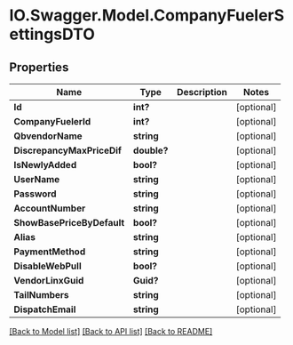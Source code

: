 # IO.Swagger.Model.CompanyFuelerSettingsDTO
## Properties

Name | Type | Description | Notes
------------ | ------------- | ------------- | -------------
**Id** | **int?** |  | [optional] 
**CompanyFuelerId** | **int?** |  | [optional] 
**QbvendorName** | **string** |  | [optional] 
**DiscrepancyMaxPriceDif** | **double?** |  | [optional] 
**IsNewlyAdded** | **bool?** |  | [optional] 
**UserName** | **string** |  | [optional] 
**Password** | **string** |  | [optional] 
**AccountNumber** | **string** |  | [optional] 
**ShowBasePriceByDefault** | **bool?** |  | [optional] 
**Alias** | **string** |  | [optional] 
**PaymentMethod** | **string** |  | [optional] 
**DisableWebPull** | **bool?** |  | [optional] 
**VendorLinxGuid** | **Guid?** |  | [optional] 
**TailNumbers** | **string** |  | [optional] 
**DispatchEmail** | **string** |  | [optional] 

[[Back to Model list]](../README.md#documentation-for-models) [[Back to API list]](../README.md#documentation-for-api-endpoints) [[Back to README]](../README.md)

